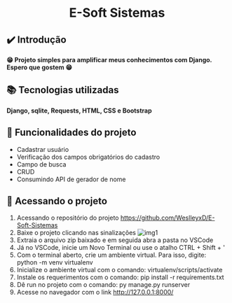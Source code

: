 <h1 align="center"> E-Soft Sistemas </h1>

## ✔️ Introdução
**😁 Projeto simples para amplificar meus conhecimentos com Django. Espero que gostem 😁**

## 📚 Tecnologias utilizadas
**Django, sqlite, Requests, HTML, CSS e Bootstrap**

## 🔨 Funcionalidades do projeto
-  Cadastrar usuário 
-  Verificação dos campos obrigatórios do cadastro
-  Campo de busca
-  CRUD
-  Consumindo API de gerador de nome
  
## 📂 Acessando o projeto
1. Acessando o repositório do projeto https://github.com/WeslleyxD/E-Soft-Sistemas
2. Baixe o projeto clicando nas sinalizações ![img1](https://user-images.githubusercontent.com/93230531/160960354-1f3991f5-5d7e-44d8-a881-100385c554f4.png)
3. Extraia o arquivo zip baixado e em seguida abra a pasta no VSCode
4. Já no VSCode, inicie um Novo Terminal ou use o atalho CTRL + Shift + '
5. Com o terminal aberto, crie um ambiente virtual. Para isso, digite: python -m venv virtualenv
7. Inicialize o ambiente virtual com o comando: virtualenv/scripts/activate
8. Instale os requerimentos com o comando: pip install -r requirements.txt
9. Dê run no projeto com o comando: py manage.py runserver
10. Acesse no navegador com o link http://127.0.0.1:8000/
